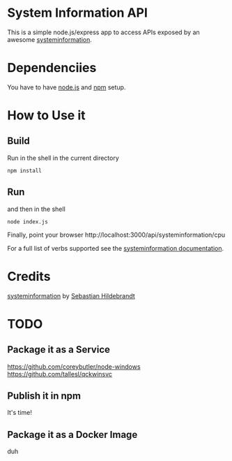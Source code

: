 # System Information API

This is a simple node.js/express app to access APIs exposed by an awesome [systeminformation](https://www.npmjs.com/package/systeminformation).



# Dependenciies
You have to have [node.js](https://nodejs.org/en/) and [npm](https://www.npmjs.com/) setup.

# How to Use it
## Build
Run in the shell in the current directory


```npm install```
## Run
and then in the shell

```node index.js```

Finally, point your browser
http://localhost:3000/api/systeminformation/cpu

For a full list of verbs supported see the [systeminformation documentation](https://www.npmjs.com/package/systeminformation).


# Credits
[systeminformation](https://www.npmjs.com/package/systeminformation)
 by [Sebastian Hildebrandt](https://github.com/sebhildebrandt)

# TODO

## Package it as a Service

https://github.com/coreybutler/node-windows
https://github.com/tallesl/qckwinsvc

## Publish it in npm

It's time!

## Package it as a Docker Image

duh

